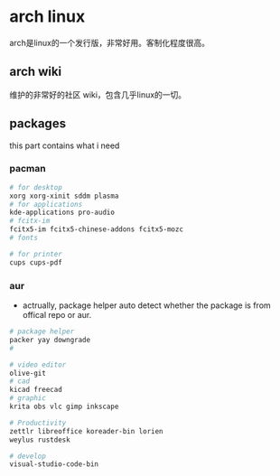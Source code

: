 # arch linux
arch是linux的一个发行版，非常好用。客制化程度很高。

## arch wiki
维护的非常好的社区 wiki，包含几乎linux的一切。

## packages
this part contains what i need

### pacman
```bash
# for desktop
xorg xorg-xinit sddm plasma
# for applications
kde-applications pro-audio
# fcitx-im
fcitx5-im fcitx5-chinese-addons fcitx5-mozc
# fonts

# for printer
cups cups-pdf
```

### aur
- actrually, package helper auto detect whether the package is from offical repo or aur.
```bash
# package helper
packer yay downgrade
# 

# video editor
olive-git
# cad
kicad freecad
# graphic 
krita obs vlc gimp inkscape 

# Productivity
zettlr libreoffice koreader-bin lorien
weylus rustdesk 

# develop
visual-studio-code-bin
```